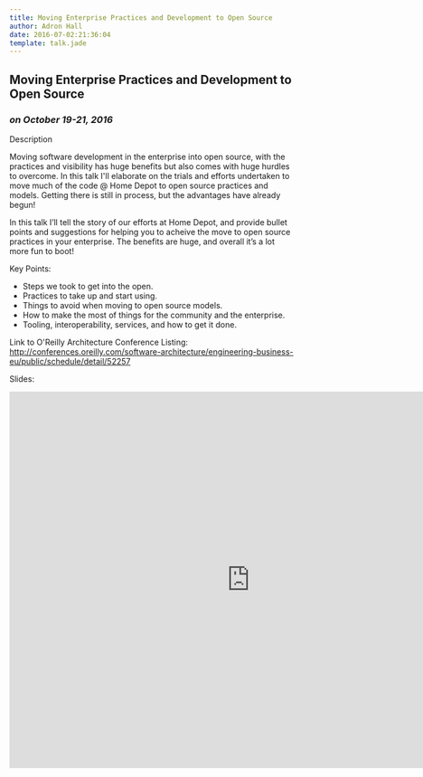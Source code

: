 ```yaml
---
title: Moving Enterprise Practices and Development to Open Source
author: Adron Hall
date: 2016-07-02:21:36:04
template: talk.jade
---
```

## Moving Enterprise Practices and Development to Open Source
### *on October 19-21, 2016*

Description

Moving software development in the enterprise into open source, with the practices and visibility has huge benefits but also comes with huge hurdles to overcome. In this talk I'll elaborate on the trials and efforts undertaken to move much of the code @ Home Depot to open source practices and models. Getting there is still in process, but the advantages have already begun!

In this talk I’ll tell the story of our efforts at Home Depot, and provide bullet points and suggestions for helping you to acheive the move to open source practices in your enterprise. The benefits are huge, and overall it’s a lot more fun to boot!

Key Points:
* Steps we took to get into the open.
* Practices to take up and start using.
* Things to avoid when moving to open source models.
* How to make the most of things for the community and the enterprise.
* Tooling, interoperability, services, and how to get it done.

Link to O'Reilly Architecture Conference Listing: http://conferences.oreilly.com/software-architecture/engineering-business-eu/public/schedule/detail/52257

Slides:
<iframe src="https://docs.google.com/presentation/d/1ezlsMsQZW38M62lyRPJfwAA-xphhkqchAZqGojnkvnw/embed?start=true&loop=false&delayms=3000" frameborder="0" width="850" height="666" allowfullscreen="true" mozallowfullscreen="true" webkitallowfullscreen="true"></iframe>

